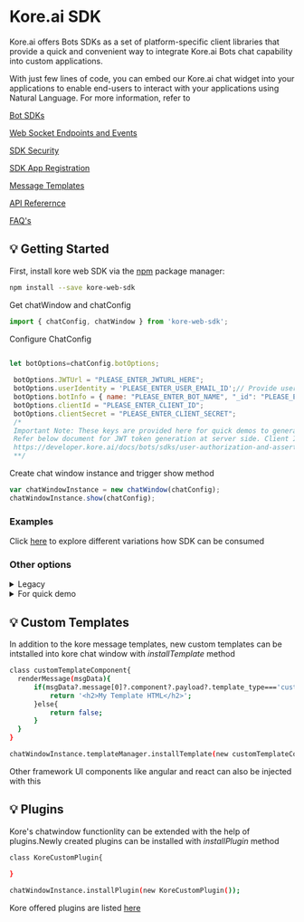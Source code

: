 ﻿# Kore.ai SDK
Kore.ai offers Bots SDKs as a set of platform-specific client libraries that provide a quick and convenient way to integrate Kore.ai Bots chat capability into custom applications.

With just few lines of code, you can embed our Kore.ai chat widget into your applications to enable end-users to interact with your applications using Natural Language. For more information, refer to

[Bot SDKs](https://developer.kore.ai/docs/bots/kore-web-sdk/)

[Web Socket Endpoints and Events](https://developer.kore.ai/docs/bots/sdks/bots-platform-api-reference/)

[SDK Security](https://developer.kore.ai/docs/bots/sdks/user-authorization-and-assertion/)

[SDK App Registration](https://developer.kore.ai/docs/bots/sdks/sdk-app-registration/)

[Message Templates](https://developer.kore.ai/docs/bots/sdks/message-templates/)

[API Referernce](https://koredotcom.github.io/web-kore-sdk/)

[FAQ's](/docs/faqs) 


## 💡 Getting Started

First, install kore web SDK via the [npm](https://www.npmjs.com/get-npm) package manager:

```bash
npm install --save kore-web-sdk
```

Get chatWindow and chatConfig

```js
import { chatConfig, chatWindow } from 'kore-web-sdk';

```
Configure ChatConfig



```js

let botOptions=chatConfig.botOptions;
	
 botOptions.JWTUrl = "PLEASE_ENTER_JWTURL_HERE";
 botOptions.userIdentity = 'PLEASE_ENTER_USER_EMAIL_ID';// Provide users email id here
 botOptions.botInfo = { name: "PLEASE_ENTER_BOT_NAME", "_id": "PLEASE_ENTER_BOT_ID" }; // bot name is case sensitive
 botOptions.clientId = "PLEASE_ENTER_CLIENT_ID";
 botOptions.clientSecret = "PLEASE_ENTER_CLIENT_SECRET";
 /* 
 Important Note: These keys are provided here for quick demos to generate JWT token at client side but not for Production environment.
 Refer below document for JWT token generation at server side. Client Id and Client secret should maintained at server end.
 https://developer.kore.ai/docs/bots/sdks/user-authorization-and-assertion/
 **/

```


Create chat window instance and trigger show method
```js
var chatWindowInstance = new chatWindow(chatConfig);
chatWindowInstance.show(chatConfig);

```
### Examples
Click [here](/docs/sdkdeveloper) to explore different variations how SDK can be consumed 

### Other options
<details>
 <summary>Legacy</summary>

include the following script in your html file and configure bot configurations 

```js

<script  src="https://cdn.jsdelivr.net/npm/kore-web-sdk@11.14.0/dist/umd/kore-web-sdk-umd-chat.min.js"></script>
<script>
        //chat window declaration
        var chatConfig=KoreChatSDK.chatConfig;
        var chatWindow=KoreChatSDK.chatWindow;
        
        //create chat window instance
        var chatWindowInstance = new chatWindow();

        //configure bot configurations
        var botOptions=chatConfig.botOptions;
        botOptions.JWTUrl = "PLEASE_ENTER_JWTURL_HERE";
        botOptions.userIdentity = 'PLEASE_ENTER_USER_EMAIL_ID';
        botOptions.botInfo = { name: "PLEASE_ENTER_BOT_NAME", "_id": "PLEASE_ENTER_BOT_ID" }; // bot name is case sensitive
        botOptions.clientId = "PLEASE_ENTER_CLIENT_ID";
        botOptions.clientSecret = "PLEASE_ENTER_CLIENT_SECRET";
	/* 
	Important Note: These keys are provided here for quick demos to generate JWT token at client side but not for Production environment.
	Refer below document for JWT token generation at server side. Client Id and Client secret should maintained at server end.
	https://developer.kore.ai/docs/bots/sdks/user-authorization-and-assertion/
	**/

        //show chatwindow
        chatWindowInstance.show(chatConfig);

</script>

```
	
</details>


<details>
 <summary>For quick demo</summary>
 
 

####  Instructions
	1.Open examples/umd/chat-with-plugins/index.html  
	2.configure bot configurations   
	3.Open same file in any browser 
	

 

</details>

## 💡 Custom Templates

In addition to the kore message templates, new custom templates can be intstalled into kore chat window with *installTemplate* method

```bash
class customTemplateComponent{
  renderMessage(msgData){
      if(msgData?.message[0]?.component?.payload?.template_type==='custom_stock_template'){
          return '<h2>My Template HTML</h2>';      
      }else{
          return false;
      }
  } 
}

chatWindowInstance.templateManager.installTemplate(new customTemplateComponent());
```
Other framework UI components like angular and react can also be injected with this

## 💡 Plugins

Kore's chatwindow functionlity can be extended with the help of plugins.Newly created plugins can be installed with *installPlugin* method

```bash
class KoreCustomPlugin{
  
}

chatWindowInstance.installPlugin(new KoreCustomPlugin());
```
Kore offered plugins are listed [here](./docs/plugins)


